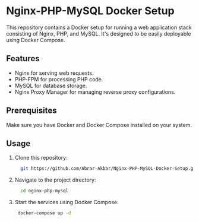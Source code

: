 # Nginx-PHP-MySQL Docker Setup

This repository contains a Docker setup for running a web application stack consisting of Nginx, PHP, and MySQL. It's designed to be easily deployable using Docker Compose.

## Features

- Nginx for serving web requests.
- PHP-FPM for processing PHP code.
- MySQL for database storage.
- Nginx Proxy Manager for managing reverse proxy configurations.

## Prerequisites

Make sure you have Docker and Docker Compose installed on your system.

## Usage

1. Clone this repository:

   ```bash
     git https://github.com/Abrar-Akbar/Nginx-PHP-MySQL-Docker-Setup.git
   
2. Navigate to the project directory:

   ```bash
     cd nginx-php-mysql
3. Start the services using Docker Compose:
   ```bash
    docker-compose up -d
